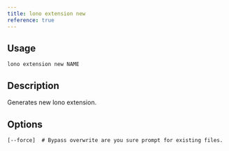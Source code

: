```yaml
---
title: lono extension new
reference: true
---
```


## Usage

    lono extension new NAME

## Description

Generates new lono extension.


## Options

```
[--force]  # Bypass overwrite are you sure prompt for existing files.
```

